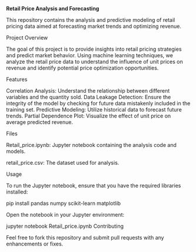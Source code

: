 **Retail Price Analysis and Forecasting**

This repository contains the analysis and predictive modeling of retail pricing data aimed at forecasting market trends and optimizing revenue.

Project Overview

The goal of this project is to provide insights into retail pricing strategies and predict market behavior. Using machine learning techniques, we analyze the retail price data to understand the influence of unit prices on revenue and identify potential price optimization opportunities.

Features

Correlation Analysis: Understand the relationship between different variables and the quantity sold.
Data Leakage Detection: Ensure the integrity of the model by checking for future data mistakenly included in the training set.
Predictive Modeling: Utilize historical data to forecast future trends.
Partial Dependence Plot: Visualize the effect of unit price on average predicted revenue.

Files

Retail_price.ipynb: Jupyter notebook containing the analysis code and models.

retail_price.csv: The dataset used for analysis.

Usage

To run the Jupyter notebook, ensure that you have the required libraries installed:

pip install pandas numpy scikit-learn matplotlib

Open the notebook in your Jupyter environment:

jupyter notebook Retail_price.ipynb
Contributing

Feel free to fork this repository and submit pull requests with any enhancements or fixes.
